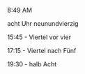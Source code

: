 8:49 AM

acht Uhr neunundvierzig



15:45 - Viertel vor vier

17:15 - Viertel nach Fünf

19:30 - halb Acht